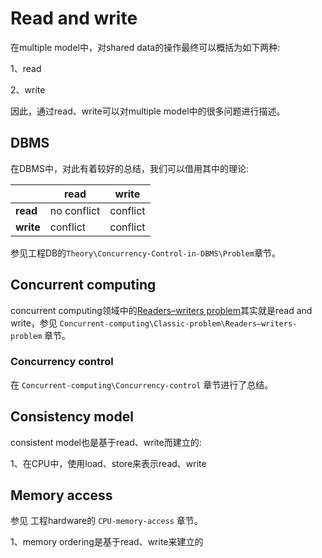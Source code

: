# Read and write

在multiple model中，对shared data的操作最终可以概括为如下两种:

1、read

2、write

因此，通过read、write可以对multiple model中的很多问题进行描述。

## DBMS

在DBMS中，对此有着较好的总结，我们可以借用其中的理论:

|           | read        | write    |
| --------- | ----------- | -------- |
| **read**  | no conflict | conflict |
| **write** | conflict    | conflict |

参见工程DB的`Theory\Concurrency-Control-in-DBMS\Problem`章节。

## Concurrent computing

concurrent computing领域中的[Readers–writers problem](https://en.wikipedia.org/wiki/Readers%E2%80%93writers_problem)其实就是read and write，参见 `Concurrent-computing\Classic-problem\Readers–writers-problem` 章节。

### Concurrency control

在 `Concurrent-computing\Concurrency-control` 章节进行了总结。

## Consistency model

consistent model也是基于read、write而建立的:

1、在CPU中，使用load、store来表示read、write

## Memory access

参见 工程hardware的 `CPU-memory-access` 章节。

1、memory ordering是基于read、write来建立的